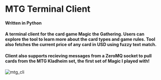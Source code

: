 # MTG Terminal Client

#### Written in Python

#### A terminal client for the card game Magic the Gathering. Users can explore the tool to learn more about the card types and game rules. Tool also fetches the current price of any card in USD using fuzzy text match.

#### Client also supports recieving messages from a ZeroMQ socket to pull cards from the MTG Kladheim set, the first set of Magic I played with!

![mtg_cli](https://github.com/christinamakes/mtg_terminal_client/assets/33474613/bfe5adaa-1ada-45c8-aa94-441b03c633e9)
